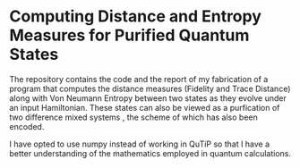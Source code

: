 # Computing Distance and Entropy Measures for Purified Quantum States
The repository contains the code and the report of my fabrication of a program that computes the distance measures (Fidelity and Trace Distance) along with Von Neumann Entropy between two states as they evolve under an input Hamiltonian. These states can also be viewed as a purfication of two difference mixed systems , the scheme of which has also been encoded.

I have opted to use numpy instead of working in QuTiP so that I have a better understanding of the mathematics employed in quantum calculations.
